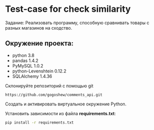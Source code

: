 # Test-case for check similarity
Задание: Реализовать программу, способную сравнивать товары с разных магазинов на сходство.

## Окружение проекта:
  * python 3.8
  * pandas 1.4.2
  * PyMySQL 1.0.2
  * python-Levenshtein 0.12.2
  * SQLAlchemy 1.4.36


Склонируйте репозиторий с помощью git

    https://github.com/gogoshew/comments_api.git

Создать и активировать виртуальное окружение Python.

Установить зависимости из файла **requirements.txt**:
```bash
pip install -r requirements.txt
```